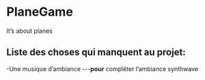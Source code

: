 # PlaneGame

It’s about planes


<h2>Liste des choses qui manquent au projet:</h2>

-Une musique d’ambiance 
---**pour** compléter l’ambiance synthwave
